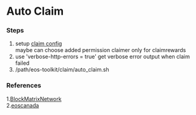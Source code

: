 # Auto Claim

### Steps
1. setup [claim config](../config/config.conf)  
maybe can choose added permission claimer only for claimrewards
2. use 'verbose-http-errors = true' get verbose error output when claim failed
3. /path/eos-toolkit/claim/auto_claim.sh

### References
1.[BlockMatrixNetwork](https://github.com/BlockMatrixNetwork/eos-bp-failover/tree/master/claim-rewards)  
2.[eoscanada](https://github.com/eoscanada/eos-claimer)
